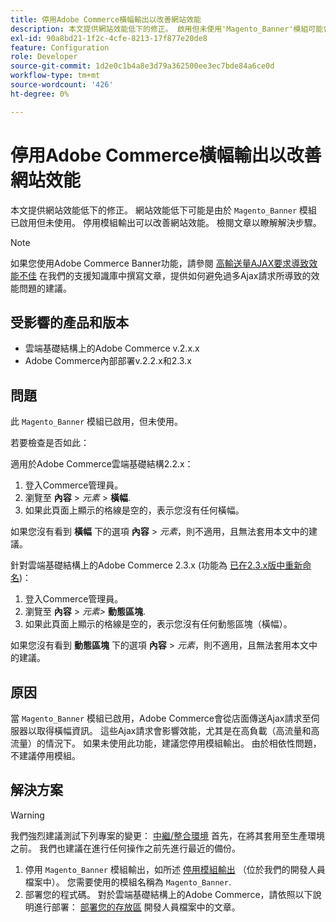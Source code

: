 ```yaml
---
title: 停用Adobe Commerce橫幅輸出以改善網站效能
description: 本文提供網站效能低下的修正。 啟用但未使用'Magento_Banner'模組可能會造成網站效能低下。 停用模組輸出可以改善網站效能。 檢閱文章以瞭解解決步驟。
exl-id: 90a8bd21-1f2c-4cfe-8213-17f877e20de8
feature: Configuration
role: Developer
source-git-commit: 1d2e0c1b4a8e3d79a362500ee3ec7bde84a6ce0d
workflow-type: tm+mt
source-wordcount: '426'
ht-degree: 0%

---
```


# 停用Adobe Commerce橫幅輸出以改善網站效能

本文提供網站效能低下的修正。 網站效能低下可能是由於 `Magento_Banner` 模組已啟用但未使用。 停用模組輸出可以改善網站效能。 檢閱文章以瞭解解決步驟。

>[!NOTE]
>
>如果您使用Adobe Commerce Banner功能，請參閱 [高輸送量AJAX要求導致效能不佳](/help/troubleshooting/miscellaneous/high-throughput-ajax-requests-cause-poor-performance.md) 在我們的支援知識庫中撰寫文章，提供如何避免過多Ajax請求所導致的效能問題的建議。

## 受影響的產品和版本

* 雲端基礎結構上的Adobe Commerce v.2.x.x
* Adobe Commerce內部部署v.2.2.x和2.3.x

## 問題

此 `Magento_Banner` 模組已啟用，但未使用。

若要檢查是否如此：

適用於Adobe Commerce雲端基礎結構2.2.x：

1. 登入Commerce管理員。
1. 瀏覽至 **內容** > *元素* > **橫幅**.
1. 如果此頁面上顯示的格線是空的，表示您沒有任何橫幅。

如果您沒有看到 **橫幅** 下的選項 **內容** > *元素*，則不適用，且無法套用本文中的建議。

針對雲端基礎結構上的Adobe Commerce 2.3.x (功能為 [已在2.3.x版中重新命名](https://devdocs.magento.com/guides/v2.3/release-notes/ReleaseNotes2.3.0Commerce.html#banner-now-dynamic-block))：

1. 登入Commerce管理員。
1. 瀏覽至 **內容** > *元素>*  **動態區塊**.
1. 如果此頁面上顯示的格線是空的，表示您沒有任何動態區塊（橫幅）。

如果您沒有看到 **動態區塊** 下的選項 **內容** > *元素*，則不適用，且無法套用本文中的建議。

## 原因

當 `Magento_Banner` 模組已啟用，Adobe Commerce會從店面傳送Ajax請求至伺服器以取得橫幅資訊。 這些Ajax請求會影響效能，尤其是在高負載（高流量和高流量）的情況下。 如果未使用此功能，建議您停用模組輸出。 由於相依性問題，不建議停用模組。

## 解決方案

>[!WARNING]
>
>我們強烈建議測試下列專案的變更： [中繼/整合環境](/help/announcements/adobe-commerce-announcements/integration-environment-enhancement-request-pro-and-starter.md) 首先，在將其套用至生產環境之前。 我們也建議在進行任何操作之前先進行最近的備份。

1. 停用 `Magento_Banner` 模組輸出，如所述 [停用模組輸出](https://devdocs.magento.com/guides/v2.3/config-guide/config/disable-module-output.html) （位於我們的開發人員檔案中）。 您需要使用的模組名稱為 `Magento_Banner`.
1. 部署您的程式碼。 對於雲端基礎結構上的Adobe Commerce，請依照以下說明進行部署： [部署您的存放區](https://devdocs.magento.com/guides/v2.3/cloud/live/stage-prod-live.html) 開發人員檔案中的文章。
